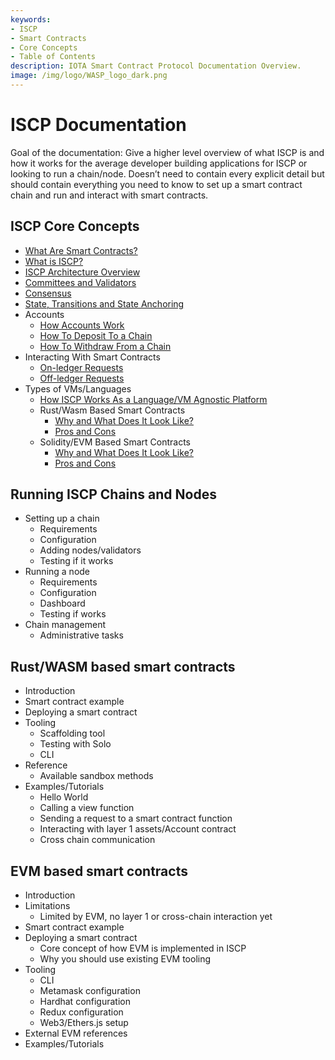 ```yaml
---
keywords:
- ISCP
- Smart Contracts
- Core Concepts
- Table of Contents
description: IOTA Smart Contract Protocol Documentation Overview.
image: /img/logo/WASP_logo_dark.png
---
```


# ISCP Documentation

Goal of the documentation: Give a higher level overview of what ISCP is and how it works for the average developer building applications for ISCP or looking to run a chain/node. Doesn’t need to contain every explicit detail but should contain everything you need to know to set up a smart contract chain and run and interact with smart contracts.

## ISCP Core Concepts

- [What Are Smart Contracts?](/docs/guide/core_concepts/smart-contracts)
- [What is ISCP?](/docs/guide/core_concepts/iscp)
- [ISCP Architecture Overview](/docs/guide/core_concepts/iscp-architecture)
- [Committees and Validators](/docs/guide/core_concepts/validators)
- [Consensus](/docs/guide/core_concepts/consensus)
- [State, Transitions and State Anchoring](/docs/guide/core_concepts/states)
- Accounts
    - [How Accounts Work](/docs/guide/core_concepts/accounts/how-accounts-work)
    - [How To Deposit To a Chain](/docs/guide/core_concepts/accounts/how-to-deposit-to-a-chain)
    - [How To Withdraw From a Chain](/docs/guide/core_concepts/accounts/how-to-withdraw-from-a-chain)
- Interacting With Smart Contracts
    - [On-ledger Requests](/docs/guide/core_concepts/smartcontract-interaction/on-ledger-requests)
    - [Off-ledger Requests](/docs/guide/core_concepts/smartcontract-interaction/on-ledger-requests)
- Types of VMs/Languages
    - [How ISCP Works As a Language/VM Agnostic Platform](/docs/guide/core_concepts/vm-types/iscp-vm)
    - Rust/Wasm Based Smart Contracts
        - [Why and What Does It Look Like?](/docs/guide/core_concepts/vm-types/rust-wasm)
        - [Pros and Cons](/docs/guide/core_concepts/vm-types/rust-wasm)
    - Solidity/EVM Based Smart Contracts
        - [Why and What Does It Look Like?](/docs/guide/core_concepts/vm-types/evm)
        - [Pros and Cons](/docs/guide/core_concepts/vm-types/evm)

## Running ISCP Chains and Nodes

- Setting up a chain
    - Requirements
    - Configuration
    - Adding nodes/validators
    - Testing if it works
- Running a node
    - Requirements
    - Configuration
    - Dashboard
    - Testing if works
- Chain management
    - Administrative tasks


## Rust/WASM based smart contracts

- Introduction
- Smart contract example
- Deploying a smart contract
- Tooling
    - Scaffolding tool
    - Testing with Solo
    - CLI
- Reference
    - Available sandbox methods
- Examples/Tutorials
    - Hello World
    - Calling a view function
    - Sending a request to a smart contract function
    - Interacting with layer 1 assets/Account contract
    - Cross chain communication

## EVM based smart contracts

- Introduction
- Limitations
    - Limited by EVM, no layer 1 or cross-chain interaction yet
- Smart contract example
- Deploying a smart contract
    - Core concept of how EVM is implemented in ISCP
    - Why you should use existing EVM tooling
- Tooling
    - CLI
    - Metamask configuration
    - Hardhat configuration
    - Redux configuration
    - Web3/Ethers.js setup
- External EVM references
- Examples/Tutorials
